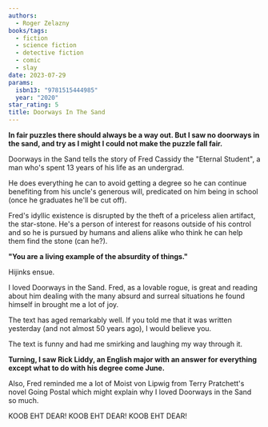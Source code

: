 ```yaml
---
authors:
  - Roger Zelazny
books/tags:
  - fiction
  - science fiction
  - detective fiction
  - comic
  - slay
date: 2023-07-29
params:
  isbn13: "9781515444985"
  year: "2020"
star_rating: 5
title: Doorways In The Sand
---
```


**In fair puzzles there should always be a way out. But I saw no doorways in the
sand, and try as I might I could not make the puzzle fall fair.**

Doorways in the Sand tells the story of Fred Cassidy the "Eternal Student", a
man who's spent 13 years of his life as an undergrad.

He does everything he can to avoid getting a degree so he can continue
benefiting from his uncle's generous will, predicated on him being in school
(once he graduates he'll be cut off).

Fred's idyllic existence is disrupted by the theft of a priceless alien
artifact, the star-stone. He's a person of interest for reasons outside of his
control and so he is pursued by humans and aliens alike who think he can help
them find the stone (can he?).

**"You are a living example of the absurdity of things."**

Hijinks ensue.

<!--more-->

I loved Doorways in the Sand. Fred, as a lovable rogue, is great and reading
about him dealing with the many absurd and surreal situations he found himself
in brought me a lot of joy.

The text has aged remarkably well. If you told me that it was written yesterday
(and not almost 50 years ago), I would believe you.

The text is funny and had me smirking and laughing my way through it.

**Turning, I saw Rick Liddy, an English major with an answer for everything
except what to do with his degree come June.**

Also, Fred reminded me a lot of Moist von Lipwig from Terry Pratchett's novel
Going Postal which might explain why I loved Doorways in the Sand so much.

KOOB EHT DEAR! KOOB EHT DEAR! KOOB EHT DEAR!
